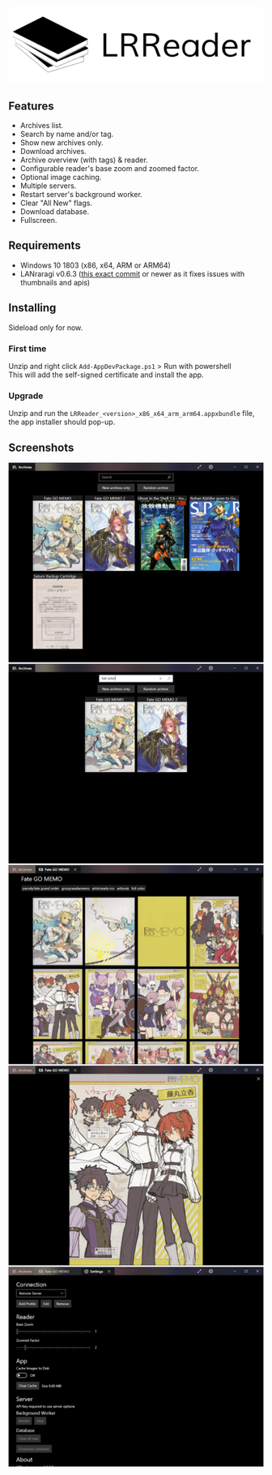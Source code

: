 ![Logo](.github/logo.png)

## Features
- Archives list.
- Search by name and/or tag.
- Show new archives only.
- Download archives.
- Archive overview (with tags) & reader.
- Configurable reader's base zoom and zoomed factor.
- Optional image caching.
- Multiple servers.
- Restart server's background worker.
- Clear "All New" flags.
- Download database.
- Fullscreen.

## Requirements

- Windows 10 1803 (x86, x64, ARM or ARM64)
- LANraragi v0.6.3 ([this exact commit](https://github.com/Difegue/LANraragi/commit/865350a10d96346420ce558c6811da3cf4131408) or newer as it fixes issues with thumbnails and apis)

## Installing
Sideload only for now. 

### First time
Unzip and right click `Add-AppDevPackage.ps1` > Run with powershell<br>
This will add the self-signed certificate and install the app.

### Upgrade
Unzip and run the `LRReader_<version>_x86_x64_arm_arm64.appxbundle` file, the app installer should pop-up.

## Screenshots

![Main View](.github/screenshots/01.png)<br>
![Search](.github/screenshots/02.png)<br>
![Archive View](.github/screenshots/03.png)<br>
![Reader](.github/screenshots/04.png)<br>
![Settings](.github/screenshots/05.png)<br>
